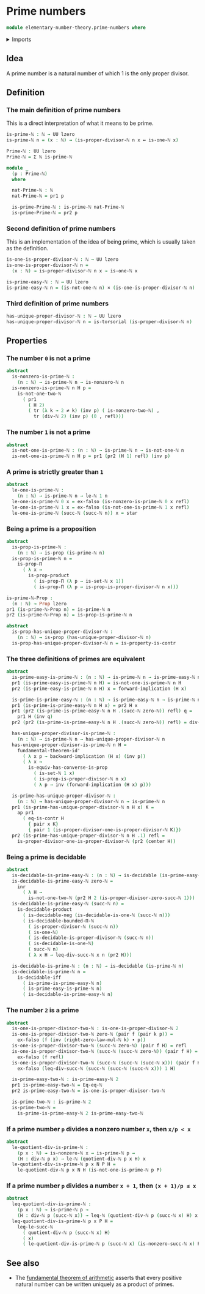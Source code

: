 # Prime numbers

```agda
module elementary-number-theory.prime-numbers where
```

<details><summary>Imports</summary>

```agda
open import elementary-number-theory.decidable-types
open import elementary-number-theory.divisibility-natural-numbers
open import elementary-number-theory.equality-natural-numbers
open import elementary-number-theory.inequality-natural-numbers
open import elementary-number-theory.multiplication-natural-numbers
open import elementary-number-theory.natural-numbers
open import elementary-number-theory.proper-divisors-natural-numbers
open import elementary-number-theory.strict-inequality-natural-numbers

open import foundation.action-on-identifications-functions
open import foundation.cartesian-product-types
open import foundation.contractible-types
open import foundation.coproduct-types
open import foundation.decidable-types
open import foundation.dependent-pair-types
open import foundation.empty-types
open import foundation.fundamental-theorem-of-identity-types
open import foundation.identity-types
open import foundation.logical-equivalences
open import foundation.negated-equality
open import foundation.propositions
open import foundation.torsorial-type-families
open import foundation.transport-along-identifications
open import foundation.unit-type
open import foundation.universe-levels
```

</details>

## Idea

A prime number is a natural number of which 1 is the only proper divisor.

## Definition

### The main definition of prime numbers

This is a direct interpretation of what it means to be prime.

```agda
is-prime-ℕ : ℕ → UU lzero
is-prime-ℕ n = (x : ℕ) → (is-proper-divisor-ℕ n x ↔ is-one-ℕ x)

Prime-ℕ : UU lzero
Prime-ℕ = Σ ℕ is-prime-ℕ

module _
  (p : Prime-ℕ)
  where

  nat-Prime-ℕ : ℕ
  nat-Prime-ℕ = pr1 p

  is-prime-Prime-ℕ : is-prime-ℕ nat-Prime-ℕ
  is-prime-Prime-ℕ = pr2 p
```

### Second definition of prime numbers

This is an implementation of the idea of being prime, which is usually taken as
the definition.

```agda
is-one-is-proper-divisor-ℕ : ℕ → UU lzero
is-one-is-proper-divisor-ℕ n =
  (x : ℕ) → is-proper-divisor-ℕ n x → is-one-ℕ x

is-prime-easy-ℕ : ℕ → UU lzero
is-prime-easy-ℕ n = (is-not-one-ℕ n) × (is-one-is-proper-divisor-ℕ n)
```

### Third definition of prime numbers

```agda
has-unique-proper-divisor-ℕ : ℕ → UU lzero
has-unique-proper-divisor-ℕ n = is-torsorial (is-proper-divisor-ℕ n)
```

## Properties

### The number `0` is not a prime

```agda
abstract
  is-nonzero-is-prime-ℕ :
    (n : ℕ) → is-prime-ℕ n → is-nonzero-ℕ n
  is-nonzero-is-prime-ℕ n H p =
    is-not-one-two-ℕ
      ( pr1
        ( H 2)
        ( tr (λ k → 2 ≠ k) (inv p) ( is-nonzero-two-ℕ) ,
          tr (div-ℕ 2) (inv p) (0 , refl)))
```

### The number `1` is not a prime

```agda
abstract
  is-not-one-is-prime-ℕ : (n : ℕ) → is-prime-ℕ n → is-not-one-ℕ n
  is-not-one-is-prime-ℕ n H p = pr1 (pr2 (H 1) refl) (inv p)
```

### A prime is strictly greater than `1`

```agda
abstract
  le-one-is-prime-ℕ :
    (n : ℕ) → is-prime-ℕ n → le-ℕ 1 n
  le-one-is-prime-ℕ 0 x = ex-falso (is-nonzero-is-prime-ℕ 0 x refl)
  le-one-is-prime-ℕ 1 x = ex-falso (is-not-one-is-prime-ℕ 1 x refl)
  le-one-is-prime-ℕ (succ-ℕ (succ-ℕ n)) x = star
```

### Being a prime is a proposition

```agda
abstract
  is-prop-is-prime-ℕ :
    (n : ℕ) → is-prop (is-prime-ℕ n)
  is-prop-is-prime-ℕ n =
    is-prop-Π
      ( λ x →
        is-prop-product
          ( is-prop-Π (λ p → is-set-ℕ x 1))
          ( is-prop-Π (λ p → is-prop-is-proper-divisor-ℕ n x)))

is-prime-ℕ-Prop :
  (n : ℕ) → Prop lzero
pr1 (is-prime-ℕ-Prop n) = is-prime-ℕ n
pr2 (is-prime-ℕ-Prop n) = is-prop-is-prime-ℕ n

abstract
  is-prop-has-unique-proper-divisor-ℕ :
    (n : ℕ) → is-prop (has-unique-proper-divisor-ℕ n)
  is-prop-has-unique-proper-divisor-ℕ n = is-property-is-contr
```

### The three definitions of primes are equivalent

```agda
abstract
  is-prime-easy-is-prime-ℕ : (n : ℕ) → is-prime-ℕ n → is-prime-easy-ℕ n
  pr1 (is-prime-easy-is-prime-ℕ n H) = is-not-one-is-prime-ℕ n H
  pr2 (is-prime-easy-is-prime-ℕ n H) x = forward-implication (H x)

  is-prime-is-prime-easy-ℕ : (n : ℕ) → is-prime-easy-ℕ n → is-prime-ℕ n
  pr1 (is-prime-is-prime-easy-ℕ n H x) = pr2 H x
  pr1 (pr2 (is-prime-is-prime-easy-ℕ n H .(succ-ℕ zero-ℕ)) refl) q =
    pr1 H (inv q)
  pr2 (pr2 (is-prime-is-prime-easy-ℕ n H .(succ-ℕ zero-ℕ)) refl) = div-one-ℕ n

  has-unique-proper-divisor-is-prime-ℕ :
    (n : ℕ) → is-prime-ℕ n → has-unique-proper-divisor-ℕ n
  has-unique-proper-divisor-is-prime-ℕ n H =
    fundamental-theorem-id'
      ( λ x p → backward-implication (H x) (inv p))
      ( λ x →
        is-equiv-has-converse-is-prop
          ( is-set-ℕ 1 x)
          ( is-prop-is-proper-divisor-ℕ n x)
          ( λ p → inv (forward-implication (H x) p)))

  is-prime-has-unique-proper-divisor-ℕ :
    (n : ℕ) → has-unique-proper-divisor-ℕ n → is-prime-ℕ n
  pr1 (is-prime-has-unique-proper-divisor-ℕ n H x) K =
    ap pr1
      ( eq-is-contr H
        { pair x K}
        { pair 1 (is-proper-divisor-one-is-proper-divisor-ℕ K)})
  pr2 (is-prime-has-unique-proper-divisor-ℕ n H .1) refl =
    is-proper-divisor-one-is-proper-divisor-ℕ (pr2 (center H))
```

### Being a prime is decidable

```agda
abstract
  is-decidable-is-prime-easy-ℕ : (n : ℕ) → is-decidable (is-prime-easy-ℕ n)
  is-decidable-is-prime-easy-ℕ zero-ℕ =
    inr
      ( λ H →
        is-not-one-two-ℕ (pr2 H 2 (is-proper-divisor-zero-succ-ℕ 1)))
  is-decidable-is-prime-easy-ℕ (succ-ℕ n) =
    is-decidable-product
      ( is-decidable-neg (is-decidable-is-one-ℕ (succ-ℕ n)))
      ( is-decidable-bounded-Π-ℕ
        ( is-proper-divisor-ℕ (succ-ℕ n))
        ( is-one-ℕ)
        ( is-decidable-is-proper-divisor-ℕ (succ-ℕ n))
        ( is-decidable-is-one-ℕ)
        ( succ-ℕ n)
        ( λ x H → leq-div-succ-ℕ x n (pr2 H)))

  is-decidable-is-prime-ℕ : (n : ℕ) → is-decidable (is-prime-ℕ n)
  is-decidable-is-prime-ℕ n =
    is-decidable-iff
      ( is-prime-is-prime-easy-ℕ n)
      ( is-prime-easy-is-prime-ℕ n)
      ( is-decidable-is-prime-easy-ℕ n)
```

### The number `2` is a prime

```agda
abstract
  is-one-is-proper-divisor-two-ℕ : is-one-is-proper-divisor-ℕ 2
  is-one-is-proper-divisor-two-ℕ zero-ℕ (pair f (pair k p)) =
    ex-falso (f (inv (right-zero-law-mul-ℕ k) ∙ p))
  is-one-is-proper-divisor-two-ℕ (succ-ℕ zero-ℕ) (pair f H) = refl
  is-one-is-proper-divisor-two-ℕ (succ-ℕ (succ-ℕ zero-ℕ)) (pair f H) =
    ex-falso (f refl)
  is-one-is-proper-divisor-two-ℕ (succ-ℕ (succ-ℕ (succ-ℕ x))) (pair f H) =
    ex-falso (leq-div-succ-ℕ (succ-ℕ (succ-ℕ (succ-ℕ x))) 1 H)

  is-prime-easy-two-ℕ : is-prime-easy-ℕ 2
  pr1 is-prime-easy-two-ℕ = Eq-eq-ℕ
  pr2 is-prime-easy-two-ℕ = is-one-is-proper-divisor-two-ℕ

  is-prime-two-ℕ : is-prime-ℕ 2
  is-prime-two-ℕ =
    is-prime-is-prime-easy-ℕ 2 is-prime-easy-two-ℕ
```

### If a prime number `p` divides a nonzero number `x`, then `x/p < x`

```agda
abstract
  le-quotient-div-is-prime-ℕ :
    (p x : ℕ) → is-nonzero-ℕ x → is-prime-ℕ p →
    (H : div-ℕ p x) → le-ℕ (quotient-div-ℕ p x H) x
  le-quotient-div-is-prime-ℕ p x N P H =
    le-quotient-div-ℕ p x N H (is-not-one-is-prime-ℕ p P)
```

### If a prime number `p` divides a number `x + 1`, then `(x + 1)/p ≤ x`

```agda
abstract
  leq-quotient-div-is-prime-ℕ :
    (p x : ℕ) → is-prime-ℕ p →
    (H : div-ℕ p (succ-ℕ x)) → leq-ℕ (quotient-div-ℕ p (succ-ℕ x) H) x
  leq-quotient-div-is-prime-ℕ p x P H =
    leq-le-succ-ℕ
      ( quotient-div-ℕ p (succ-ℕ x) H)
      ( x)
      ( le-quotient-div-is-prime-ℕ p (succ-ℕ x) (is-nonzero-succ-ℕ x) P H)
```

## See also

- The
  [fundamental theorem of arithmetic](elementary-number-theory.fundamental-theorem-of-arithmetic.md)
  asserts that every positive natural number can be written uniquely as a
  product of primes.

